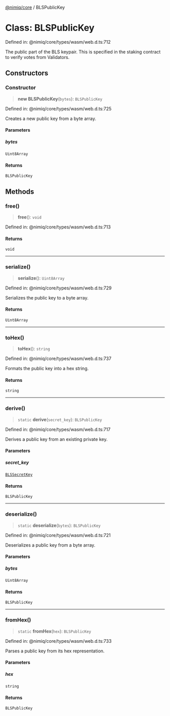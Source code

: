 [@nimiq/core](../globals.md) / BLSPublicKey

# Class: BLSPublicKey

Defined in: @nimiq/core/types/wasm/web.d.ts:712

The public part of the BLS keypair.
This is specified in the staking contract to verify votes from Validators.

## Constructors

### Constructor

> **new BLSPublicKey**(`bytes`): `BLSPublicKey`

Defined in: @nimiq/core/types/wasm/web.d.ts:725

Creates a new public key from a byte array.

#### Parameters

##### bytes

`Uint8Array`

#### Returns

`BLSPublicKey`

## Methods

### free()

> **free**(): `void`

Defined in: @nimiq/core/types/wasm/web.d.ts:713

#### Returns

`void`

***

### serialize()

> **serialize**(): `Uint8Array`

Defined in: @nimiq/core/types/wasm/web.d.ts:729

Serializes the public key to a byte array.

#### Returns

`Uint8Array`

***

### toHex()

> **toHex**(): `string`

Defined in: @nimiq/core/types/wasm/web.d.ts:737

Formats the public key into a hex string.

#### Returns

`string`

***

### derive()

> `static` **derive**(`secret_key`): `BLSPublicKey`

Defined in: @nimiq/core/types/wasm/web.d.ts:717

Derives a public key from an existing private key.

#### Parameters

##### secret\_key

[`BLSSecretKey`](BLSSecretKey.md)

#### Returns

`BLSPublicKey`

***

### deserialize()

> `static` **deserialize**(`bytes`): `BLSPublicKey`

Defined in: @nimiq/core/types/wasm/web.d.ts:721

Deserializes a public key from a byte array.

#### Parameters

##### bytes

`Uint8Array`

#### Returns

`BLSPublicKey`

***

### fromHex()

> `static` **fromHex**(`hex`): `BLSPublicKey`

Defined in: @nimiq/core/types/wasm/web.d.ts:733

Parses a public key from its hex representation.

#### Parameters

##### hex

`string`

#### Returns

`BLSPublicKey`
